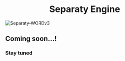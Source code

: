 <h1 align="center"> Separaty Engine </h1> 

![Separaty-WORDv3](https://user-images.githubusercontent.com/73245381/211686748-edbcbfcb-afa8-4392-9696-fd127e3bdc75.png)

## Coming soon...!
### Stay tuned

